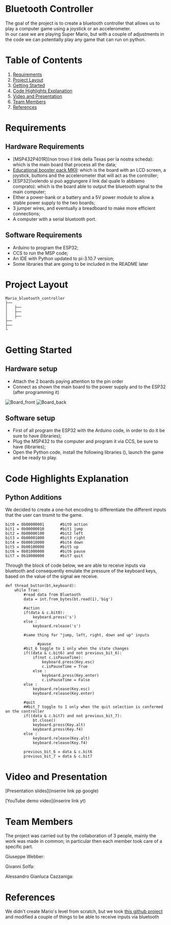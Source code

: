 # <strong> Bluetooth Controller </strong>

The goal of the project is to create a bluetooth controller that allows us to play 
a computer game using a joystick or an accelerometer. </br>
In our case we are playing Super Mario, but with a couple of adjustments in the code 
we can potentially play any game that can run on python. 


# <strong> Table of Contents </strong>
1. <a href="#requirementslist">Requirements</a>
2. [Project Layout](#project-layout)
3. [Getting Started](#getting-started)
4. [Code Highlights Explanation](#code-highlights-explanation)
5. [Video and Presentation](#video-and-presentation)
6. [Team Members](#team-members)
7. [References](#references)

<a name="requirementslist"></a>
# <strong> Requirements </strong> 


## Hardware Requirements

- [MSP432P401R](non trovo il link della Texas per la nostra scheda): which is the main board that process all the data;
- [Educational booster pack MKII](https://www.ti.com/tool/BOOSTXL-EDUMKII?keyMatch=&tisearch=search-everything&usecase=hardware): which is the board with an LCD screen, a joystick, 
buttons and the accelerometer that will act as the controller;
- [ESP32](volendo si può aggiungere il link dal quale lo abbiamo comprato): which is the board able to output the bluetooth signal to the main computer;
- Either a power-bank or a battery and a 5V power module to allow a stable power supply to the two boards;
- 3 jumper wires, and eventually a breadboard to make more efficient connections;
- A computer with a serial bluetooth port.

## Software Requirements



- Arduino to program the ESP32; 
- CCS to run the MSP code;
- An IDE with Python updated to pi-3.10.7 version;
- Some libraries that are going to be included in the README later


# <strong> Project Layout </strong> 

<pre><code>Mario_bluetooth_controller
├── 
│	├── 
│	├── 
│	├── 
├── 
├── 
└
</code></pre>


# <strong> Getting Started </strong>

## Hardware setup

- Attach the 2 boards paying attention to the pin order
- Connect as shown the main board to the power supply and to the ESP32 (after programming it)

![Board_front](/Board_front.jpeg)
![Board_back](/Board_back.jpg)

## Software setup

- First of all program the ESP32 with the Arduino code, in order to do it be sure to have (libraries);
- Plug the MSP432 to the computer and program it via CCS, be sure to have (libraries);
- Open the Python code, install the following libraries (), launch the game and be ready to play.


# <strong> Code Highlights Explanation </strong>

## Python Additions

We decided to create a one-hot encoding to differentiate the different inputs that the user can tnsmit to the game.

<pre><code>bit0 = 0b00000001       #bit0 action
bit1 = 0b00000010       #bit1 jump
bit2 = 0b00000100       #bit2 left
bit3 = 0b00001000       #bit3 right
bit4 = 0b00010000       #bit4 down
bit5 = 0b00100000       #bit5 up
bit6 = 0b01000000       #bit6 pause
bit7 = 0b10000000       #bit7 quit
</code></pre>


Through the block of code below, we are able to receive inputs via bluetooth and consequently emulate the pressure of the keyboard keys, based on the value of the signal we receive.

<pre><code>def thread_button(bt,keyboard):
    while True:
        #read data from Bluetooth
        data = int.from_bytes(bt.read(1),'big')

        #action
        if(data & c.bit0):
            keyboard.press('s')
        else :
            keyboard.release('s')  
        
        #same thing for "jump, left, right, down and up" inputs

              #pause
        #bit_6 toggle to 1 only when the state changes
        if((data & c.bit6) and not previous_bit_6):
            if(not c.isPauseTime):
                keyboard.press(Key.esc)
                c.isPauseTime = True
            else :
                keyboard.press(Key.enter)
                c.isPauseTime = False
        else :
            keyboard.release(Key.esc)
            keyboard.release(Key.enter)

        #quit
        ##bit_7 toggle to 1 only when the quit selection is confermed on the controller
        if((data & c.bit7) and not previous_bit_7):
            bt.close()
            keyboard.press(Key.alt)
            keyboard.press(Key.f4)
        else :
            keyboard.release(Key.alt)
            keyboard.release(Key.f4)

        previous_bit_6 = data & c.bit6
        previous_bit_7 = data & c.bit7</code></pre>  


# <strong> Video and Presentation </strong>

[Presentation slides](inserire link pp google) </p>
[YouTube demo video](inserire link yt)</p>


# <strong> Team Members </strong>

The project was carried out by the collaboration of 3 people, mainly the work was made in common; 
in particular then each member took care of a specific part.

Giuseppe Webber:

Givanni Solfa:

Alessandro Gianluca Cazzaniga:

# <strong> References </strong>

We didn't create Mario's level from scratch, but we took [this github project](https://github.com/justinmeister/Mario-Level-1) and modified a couple of things to be able to receive inputs via bluetooth

